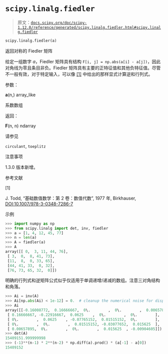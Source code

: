 # `scipy.linalg.fiedler`

> 原文：[`docs.scipy.org/doc/scipy-1.12.0/reference/generated/scipy.linalg.fiedler.html#scipy.linalg.fiedler`](https://docs.scipy.org/doc/scipy-1.12.0/reference/generated/scipy.linalg.fiedler.html#scipy.linalg.fiedler)

```py
scipy.linalg.fiedler(a)
```

返回对称的 Fiedler 矩阵

给定一组数字 *a*，Fiedler 矩阵具有结构 `F[i, j] = np.abs(a[i] - a[j])`，因此对角线为零且条目非负。Fiedler 矩阵具有主要的正特征值和其他负特征值。尽管不一般有效，对于特定输入，可以像 [[1]](#rdced6db553ca-1) 中给出的那样显式计算逆和行列式。

参数：

**a**(n,) array_like

系数数组

返回：

**F**(n, n) ndarray

请参见

`circulant`, `toeplitz`

注意事项

1.3.0 版本新增。

参考文献

[1]

J. Todd, “基础数值数学：第 2 卷：数值代数”, 1977 年, Birkhauser, [DOI:10.1007/978-3-0348-7286-7](https://doi.org/10.1007/978-3-0348-7286-7)

示例

```py
>>> import numpy as np
>>> from scipy.linalg import det, inv, fiedler
>>> a = [1, 4, 12, 45, 77]
>>> n = len(a)
>>> A = fiedler(a)
>>> A
array([[ 0,  3, 11, 44, 76],
 [ 3,  0,  8, 41, 73],
 [11,  8,  0, 33, 65],
 [44, 41, 33,  0, 32],
 [76, 73, 65, 32,  0]]) 
```

明确的行列式和逆矩阵公式似乎仅适用于单调递增/递减的数组。注意三对角结构和角落。

```py
>>> Ai = inv(A)
>>> Ai[np.abs(Ai) < 1e-12] = 0.  # cleanup the numerical noise for display
>>> Ai
array([[-0.16008772,  0.16666667,  0\.        ,  0\.        ,  0.00657895],
 [ 0.16666667, -0.22916667,  0.0625    ,  0\.        ,  0\.        ],
 [ 0\.        ,  0.0625    , -0.07765152,  0.01515152,  0\.        ],
 [ 0\.        ,  0\.        ,  0.01515152, -0.03077652,  0.015625  ],
 [ 0.00657895,  0\.        ,  0\.        ,  0.015625  , -0.00904605]])
>>> det(A)
15409151.999999998
>>> (-1)**(n-1) * 2**(n-2) * np.diff(a).prod() * (a[-1] - a[0])
15409152 
```
